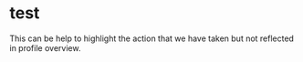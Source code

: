 # test #
This can be help to highlight the action that we have taken but not reflected in profile overview. 

